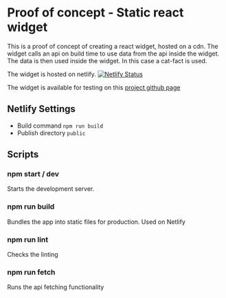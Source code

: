 # Proof of concept - Static react widget

This is a proof of concept of creating a react widget, hosted on a cdn. The widget calls an api on build time to use data from the api inside the widget. The data is then used inside the widget. In this case a cat-fact is used.

The widget is hosted on netlify.
[![Netlify Status](https://api.netlify.com/api/v1/badges/7ad68a7a-b8bc-4cce-bff4-ca0e2ffb5fc0/deploy-status)](https://app.netlify.com/sites/clever-bhabha-5ffaf6/deploys)

The widget is available for testing on this [project github page](https://johantor.github.io/static-react-widget/)

## Netlify Settings

-   Build command `npm run build`
-   Publish directory `public`

## Scripts

### npm start / dev

Starts the development server.

### npm run build

Bundles the app into static files for production. Used on Netlify

### npm run lint

Checks the linting

### npm run fetch

Runs the api fetching functionality
